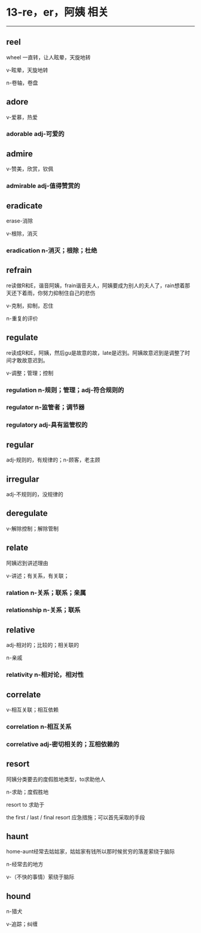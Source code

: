 # 13-re，er，阿姨 相关

---

## reel 

wheel 一直转，让人眩晕，天旋地转

v-眩晕，天旋地转

n-卷轴，卷盘


## adore

v-爱慕，热爱

### adorable adj-可爱的


## admire

v-赞美，欣赏，钦佩

### admirable adj-值得赞赏的


## eradicate

erase-消除

v-根除，消灭

### eradication n-消灭；根除；杜绝


## refrain

re读做R和E，谐音阿姨，frain谐音夫人，阿姨要成为别人的夫人了，rain想着那天还下着雨，你努力抑制住自己的悲伤

v-克制，抑制，忍住

n-重复的评价


## regulate

re读成R和E，阿姨，然后gu是故意的故，late是迟到。阿姨故意迟到是调整了时间才敢故意迟到。

v-调整；管理；控制

### regulation n-规则；管理；adj-符合规则的

### regulator n-监管者；调节器

### regulatory adj-具有监管权的


## regular

adj-规则的，有规律的；n-顾客，老主顾


## irregular

adj-不规则的，没规律的


## deregulate

v-解除控制；解除管制


## relate

阿姨迟到讲述理由

v-讲述；有关系，有关联；

### ralation n-关系；联系；亲属

### relationship n-关系；联系


## relative

adj-相对的；比较的；相关联的

n-亲戚

### relativity n-相对论，相对性
 

## correlate

v-相互关联；相互依赖

### correlation n-相互关系

### correlative adj-密切相关的；互相依赖的


## resort

阿姨分类要去的度假胜地类型，to求助他人

n-求助；度假胜地

resort to 求助于

the first / last / final resort 应急措施；可以首先采取的手段


## haunt

home-aunt经常去姑姑家，姑姑家有钱所以那时候贫穷的落差萦绕于脑际

n-经常去的地方

v-（不快的事情）萦绕于脑际

## hound

n-猎犬

v-追踪；纠缠

